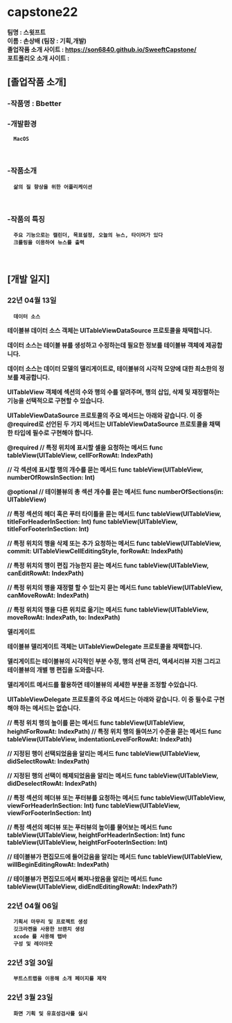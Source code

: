 # capstone22

<b>팀명 : 스윗프트 <br>
<b>이름 : 손상배 (팀장 : 기획,개발) <br>
<b>졸업작품 소개 사이트 : https://son6840.github.io/SweeftCapstone/ <br>
<b>포트폴리오 소개 사이트 : <br>

## [졸업작품 소개]

### -작품명 :  <b> Bbetter  <br>
### -개발환경 
      MacOS
  <br>

### -작품소개
      삶의 질 향상을 위한 어플리케이션
  <br>

### -작품의 특징
      주요 기능으로는 캘린더, 목표설정, 오늘의 뉴스, 타이머가 있다
      크롤링을 이용하여 뉴스를 출력
  <br>
  
## [개발 일지]
      
  ### 22년 04월 13일
      데이터 소스

테이블뷰 데이터 소스 객체는 UITableViewDataSource 프로토콜을 채택합니다.

데이터 소스는 테이블 뷰를 생성하고 수정하는데 필요한 정보를 테이블뷰 객체에 제공합니다.

데이터 소스는 데이터 모델의 델리게이트로, 테이블뷰의 시각적 모양에 대한 최소한의 정보를 제공합니다.

UITableView 객체에 섹션의 수와 행의 수를 알려주며, 행의 삽입, 삭제 및 재정렬하는 기능을 선택적으로 구현할 수 있습니다.

UITableViewDataSource 프로토콜의 주요 메서드는 아래와 같습니다. 이 중 @required로 선언된 두 가지 메서드는 UITableViewDataSource 프로토콜을 채택한 타입에 필수로 구현해야 합니다.

 @required 
 // 특정 위치에 표시할 셀을 요청하는 메서드
 func tableView(UITableView, cellForRowAt: IndexPath) 
 
 // 각 섹션에 표시할 행의 개수를 묻는 메서드
 func tableView(UITableView, numberOfRowsInSection: Int)
 
 @optional
 // 테이블뷰의 총 섹션 개수를 묻는 메서드
 func numberOfSections(in: UITableView)
 
 // 특정 섹션의 헤더 혹은 푸터 타이틀을 묻는 메서드
 func tableView(UITableView, titleForHeaderInSection: Int)
 func tableView(UITableView, titleForFooterInSection: Int)
 
 // 특정 위치의 행을 삭제 또는 추가 요청하는 메서드
 func tableView(UITableView, commit: UITableViewCellEditingStyle, forRowAt: IndexPath)
 
 // 특정 위치의 행이 편집 가능한지 묻는 메서드
 func tableView(UITableView, canEditRowAt: IndexPath)

 // 특정 위치의 행을 재정렬 할 수 있는지 묻는 메서드
 func tableView(UITableView, canMoveRowAt: IndexPath)
 
 // 특정 위치의 행을 다른 위치로 옮기는 메서드
 func tableView(UITableView, moveRowAt: IndexPath, to: IndexPath)

델리게이트

테이블뷰 델리게이트 객체는 UITableViewDelegate 프로토콜을 채택합니다.

델리게이트는 테이블뷰의 시각적인 부분 수정, 행의 선택 관리, 액세서리뷰 지원 그리고 테이블뷰의 개별 행 편집을 도와줍니다.

델리게이트 메서드를 활용하면 테이블뷰의 세세한 부분을 조정할 수있습니다.

UITableViewDelegate 프로토콜의 주요 메서드는 아래와 같습니다. 이 중 필수로 구현해야 하는 메서드는 없습니다.

// 특정 위치 행의 높이를 묻는 메서드
 func tableView(UITableView, heightForRowAt: IndexPath)
 // 특정 위치 행의 들여쓰기 수준을 묻는 메서드
 func tableView(UITableView, indentationLevelForRowAt: IndexPath)

 // 지정된 행이 선택되었음을 알리는 메서드
 func tableView(UITableView, didSelectRowAt: IndexPath)

 // 지정된 행의 선택이 해제되었음을 알리는 메서드
 func tableView(UITableView, didDeselectRowAt: IndexPath)

 // 특정 섹션의 헤더뷰 또는 푸터뷰를 요청하는 메서드
 func tableView(UITableView, viewForHeaderInSection: Int)
 func tableView(UITableView, viewForFooterInSection: Int)

 // 특정 섹션의 헤더뷰 또는 푸터뷰의 높이를 물어보는 메서드
 func tableView(UITableView, heightForHeaderInSection: Int)
 func tableView(UITableView, heightForFooterInSection: Int)

 // 테이블뷰가 편집모드에 들어갔음을 알리는 메서드
 func tableView(UITableView, willBeginEditingRowAt: IndexPath)

 // 테이블뷰가 편집모드에서 빠져나왔음을 알리는 메서드
 func tableView(UITableView, didEndEditingRowAt: IndexPath?)
      
  ### 22년 04월 06일
      기획서 마무리 및 프로젝트 생성
      깃크라켄을 사용한 브랜치 생성
      xcode 를 사용해 탭바 
      구성 및 레이아웃 
      
  
  ### 22년 3얼 30일
      부트스트랩을 이용해 소개 페이지를 제작
      
  ### 22년 3월 23일
      화면 기획 및 유효성검사를 실시
      
